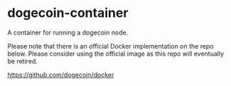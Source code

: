 # dogecoin-container
A container for running a dogecoin node.

Please note that there is an official Docker implementation on the repo below. Please consider using the official image as this repo will eventually be retired.

https://github.com/dogecoin/docker
